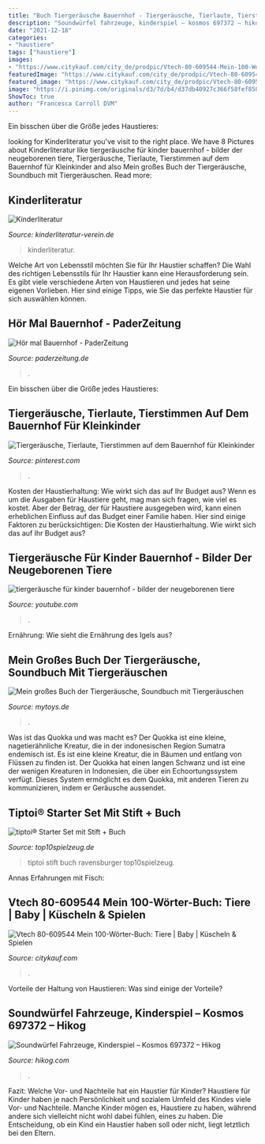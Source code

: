 ```yaml
---
title: "Buch Tiergeräusche Bauernhof - Tiergeräusche, Tierlaute, Tierstimmen Auf Dem Bauernhof Für Kleinkinder"
description: "Soundwürfel fahrzeuge, kinderspiel – kosmos 697372 – hikog"
date: "2021-12-18"
categories:
- "haustiere"
tags: ["haustiere"]
images:
- "https://www.citykauf.com/city_de/prodpic/Vtech-80-609544-Mein-100-Woerter-Buch-Tiere-A234109_b_0.JPG"
featuredImage: "https://www.citykauf.com/city_de/prodpic/Vtech-80-609544-Mein-100-Woerter-Buch-Tiere-A234109_b_0.JPG"
featured_image: "https://www.citykauf.com/city_de/prodpic/Vtech-80-609544-Mein-100-Woerter-Buch-Tiere-A234109_b_0.JPG"
image: "https://i.pinimg.com/originals/d3/7d/b4/d37db40927c366f58fef85001ae89d47.jpg"
ShowToc: true
author: "Francesca Carroll DVM"
---
```



Ein bisschen über die Größe jedes Haustieres:

	

		
looking for Kinderliteratur you've visit to the right place. We have 8 Pictures about Kinderliteratur like tiergeräusche für kinder bauernhof - bilder der neugeborenen tiere, Tiergeräusche, Tierlaute, Tierstimmen auf dem Bauernhof für Kleinkinder and also Mein großes Buch der Tiergeräusche, Soundbuch mit Tiergeräuschen. Read more:
		
    
## Kinderliteratur

<img loading=lazy src="https://le-cdn.website-editor.net/b471e476ea954d1797e8af141ff9c49f/dms3rep/multi/opt/piep-1920w.png" onerror="this.onerror=null;this.src='https://tse1.mm.bing.net/th?id=OIP.-B_8pWWs4AB5lQVlirzRcQAAAA&amp;pid=15.1';" alt="Kinderliteratur">

_Source: kinderliteratur-verein.de_

>kinderliteratur. 

	

Welche Art von Lebensstil möchten Sie für Ihr Haustier schaffen?
Die Wahl des richtigen Lebensstils für Ihr Haustier kann eine Herausforderung sein. Es gibt viele verschiedene Arten von Haustieren und jedes hat seine eigenen Vorlieben. Hier sind einige Tipps, wie Sie das perfekte Haustier für sich auswählen können.

    
## Hör Mal Bauernhof - PaderZeitung

<img loading=lazy src="https://www.paderzeitung.de/images/2017/11/17CARLSEN3.jpg" onerror="this.onerror=null;this.src='https://tse4.mm.bing.net/th?id=OIP.DbguHpKLFnKjUoz2lrwOuQAAAA&amp;pid=15.1';" alt="Hör mal Bauernhof - PaderZeitung">

_Source: paderzeitung.de_

>. 

	

Ein bisschen über die Größe jedes Haustieres:

    
## Tiergeräusche, Tierlaute, Tierstimmen Auf Dem Bauernhof Für Kleinkinder

<img loading=lazy src="https://i.pinimg.com/originals/d3/7d/b4/d37db40927c366f58fef85001ae89d47.jpg" onerror="this.onerror=null;this.src='https://tse3.mm.bing.net/th?id=OIP.5XSeIkbud36SuaMjBLtDyAHaFj&amp;pid=15.1';" alt="Tiergeräusche, Tierlaute, Tierstimmen auf dem Bauernhof für Kleinkinder">

_Source: pinterest.com_

>. 

	

Kosten der Haustierhaltung: Wie wirkt sich das auf Ihr Budget aus?
Wenn es um die Ausgaben für Haustiere geht, mag man sich fragen, wie viel es kostet. Aber der Betrag, der für Haustiere ausgegeben wird, kann einen erheblichen Einfluss auf das Budget einer Familie haben. Hier sind einige Faktoren zu berücksichtigen:
Die Kosten der Haustierhaltung. Wie wirkt sich das auf Ihr Budget aus?

    
## Tiergeräusche Für Kinder Bauernhof - Bilder Der Neugeborenen Tiere

<img loading=lazy src="https://i.ytimg.com/vi/BwcmG88Pczk/maxresdefault.jpg" onerror="this.onerror=null;this.src='https://tse2.mm.bing.net/th?id=OIP.vIYgqx6YtYDmzbWOT1oHywHaEK&amp;pid=15.1';" alt="tiergeräusche für kinder bauernhof - bilder der neugeborenen tiere">

_Source: youtube.com_

>. 

	

Ernährung: Wie sieht die Ernährung des Igels aus?

    
## Mein Großes Buch Der Tiergeräusche, Soundbuch Mit Tiergeräuschen

<img loading=lazy src="https://mytoys.scene7.com/is/image/myToys/ext/17437702-01.jpg?wid=400&amp;hei=400&amp;fmt=jpeg&amp;qlt=25,1&amp;resMode=trilin&amp;op_usm=0.9,1,5,1" onerror="this.onerror=null;this.src='https://tse2.mm.bing.net/th?id=OIP.9ci_sg5YwR2Z39DzMoNj8QAAAA&amp;pid=15.1';" alt="Mein großes Buch der Tiergeräusche, Soundbuch mit Tiergeräuschen">

_Source: mytoys.de_

>. 

	

Was ist das Quokka und was macht es?
Der Quokka ist eine kleine, nagetierähnliche Kreatur, die in der indonesischen Region Sumatra endemisch ist. Es ist eine kleine Kreatur, die in Bäumen und entlang von Flüssen zu finden ist. Der Quokka hat einen langen Schwanz und ist eine der wenigen Kreaturen in Indonesien, die über ein Echoortungssystem verfügt. Dieses System ermöglicht es dem Quokka, mit anderen Tieren zu kommunizieren, indem er Geräusche aussendet.

    
## Tiptoi® Starter Set Mit Stift + Buch

<img loading=lazy src="https://www.top10spielzeug.de/Produktbilder/2011/tiptoi-2.jpg" onerror="this.onerror=null;this.src='https://tse3.mm.bing.net/th?id=OIP.C_rYYN2LeMu9jhug1-QoeQHaE8&amp;pid=15.1';" alt="tiptoi® Starter Set mit Stift + Buch">

_Source: top10spielzeug.de_

>tiptoi stift buch ravensburger top10spielzeug. 

	

Annas Erfahrungen mit Fisch:

    
## Vtech 80-609544 Mein 100-Wörter-Buch: Tiere | Baby | Küscheln &amp; Spielen

<img loading=lazy src="https://www.citykauf.com/city_de/prodpic/Vtech-80-609544-Mein-100-Woerter-Buch-Tiere-A234109_b_0.JPG" onerror="this.onerror=null;this.src='https://tse2.mm.bing.net/th?id=OIP.6aFQcen-gx_xAtBUIMC6jAHaHa&amp;pid=15.1';" alt="Vtech 80-609544 Mein 100-Wörter-Buch: Tiere | Baby | Küscheln &amp; Spielen">

_Source: citykauf.com_

>. 

	

Vorteile der Haltung von Haustieren: Was sind einige der Vorteile?

    
## Soundwürfel Fahrzeuge, Kinderspiel – Kosmos 697372 – Hikog

<img loading=lazy src="https://hikog.com/wp-content/uploads/2017/08/815-6.jpg" onerror="this.onerror=null;this.src='https://tse2.mm.bing.net/th?id=OIP.-xm_y51i_fUJGQ3XICQO2AAAAA&amp;pid=15.1';" alt="Soundwürfel Fahrzeuge, Kinderspiel – Kosmos 697372 – Hikog">

_Source: hikog.com_

>. 

	

Fazit: Welche Vor- und Nachteile hat ein Haustier für Kinder?
Haustiere für Kinder haben je nach Persönlichkeit und sozialem Umfeld des Kindes viele Vor- und Nachteile. Manche Kinder mögen es, Haustiere zu haben, während andere sich vielleicht nicht wohl dabei fühlen, eines zu haben. Die Entscheidung, ob ein Kind ein Haustier haben soll oder nicht, liegt letztlich bei den Eltern.

